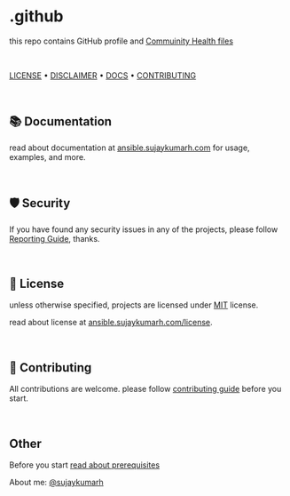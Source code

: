 # .github

<!-- about me visit [sujaykumarh.com](https://sujaykumarh.com?utm_source=github&utm_medium=ansible-repo&utm_campaign=github-profile) -->

this repo contains GitHub profile and [Commuinity Health files](https://docs.github.com/en/communities/setting-up-your-project-for-healthy-contributions/creating-a-default-community-health-file)

<br>

[LICENSE](https://ansible.sujaykumarh.com/license) •
[DISCLAIMER](https://github.com/sujaykumarh-ansible/.github/blob/main/DISCLAIMER.md) •
[DOCS](https://ansible.sujaykumarh.com/?utm_source=github&utm_medium=readme&utm_campaign=view-notebook) •
[CONTRIBUTING](https://github.com/sujaykumarh-ansible/.github/blob/main/CONTRIBUTING.md)

<!-- • -->

<br>

## 📚 Documentation

read about documentation at [ansible.sujaykumarh.com](https://ansible.sujaykumarh.com/?utm_source=github&utm_medium=readme&utm_campaign=view-notebook) for usage, examples, and more.

<br>

## 🛡️ Security

If you have found any security issues in any of the projects, please follow [Reporting Guide](https://github.com/sujaykumarh-ansible/.github/blob/main/SECURITY.md), thanks.

<br>

## 📄 License

unless otherwise specified, projects are licensed under [MIT](https://github.com/sujaykumarh-ansible/.github/blob/main/LICENSE) license.

read about license at [ansible.sujaykumarh.com/license](https://ansible.sujaykumarh.com/license).

<br>

## 📝 Contributing

All contributions are welcome. please follow [contributing guide](https://github.com/sujaykumarh-ansible/.github/blob/main/CONTRIBUTING.md) before you start.


<br>

## Other

Before you start [read about prerequisites](https://ansible.sujaykumarh.com/prerequisites/)

About me: [@sujaykumarh](https://sujaykumarh.com/?utm_source=github&utm_medium=ansible-repo&utm_campaign=github-profile)
